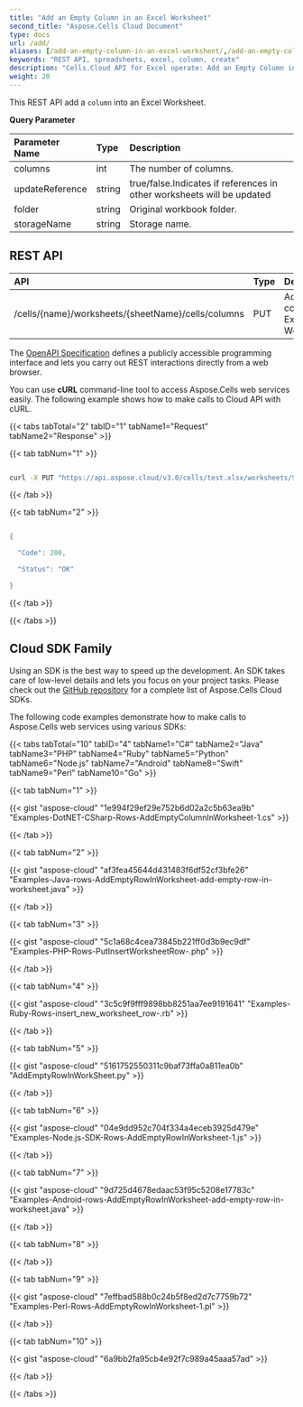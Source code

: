 ```yaml
---
title: "Add an Empty Column in an Excel Worksheet"
second_title: "Aspose.Cells Cloud Document"
type: docs
url: /add/
aliases: [/add-an-empty-column-in-an-excel-worksheet/,/add-an-empty-column-in-a-worksheet/]
keywords: "REST API, spreadsheets, excel, column, create"
description: "Cells.Cloud API for Excel operate: Add an Empty Column in an Excel Worksheet."
weight: 20
---
```


This REST API add a `column`  into an Excel Worksheet.

**Query Parameter**

|Parameter Name|Type|Description|
| :- | :- | :- |
|columns |int | The number of columns.|
|updateReference|string|true/false.Indicates if references in other worksheets will be updated|
|folder|string|Original workbook folder.|
|storageName|string|Storage name.|


## REST API ##

|**API**|**Type**|**Description**|**Resource Link**|
| :- | :- | :- | :- |
|/cells/{name}/worksheets/{sheetName}/cells/columns|PUT|Add a new column to a Excel Worksheet|[PutInsertWorksheetRows](https://apireference.aspose.cloud/cells/#/Cells/PutInsertWorksheetColumns)|

The [OpenAPI Specification](https://apireference.aspose.cloud/cells/#/Cells/PutInsertWorksheetColumns) defines a publicly accessible programming interface and lets you carry out REST interactions directly from a web browser.

You can use **cURL** command-line tool to access Aspose.Cells web services easily. The following example shows how to make calls to Cloud API with cURL.


{{< tabs tabTotal="2" tabID="1" tabName1="Request" tabName2="Response" >}}

{{< tab tabNum="1" >}}

```bash

curl -X PUT "https://api.aspose.cloud/v3.0/cells/test.xlsx/worksheets/Sheet1/cells/columns?startcolumn=1&totalColumns=1&updateReference=true" -H "accept: application/json"

```

{{< /tab >}}

{{< tab tabNum="2" >}}

```java

{

  "Code": 200,

  "Status": "OK"

}

```

{{< /tab >}}

{{< /tabs >}}


## Cloud SDK Family

Using an SDK is the best way to speed up the development. An SDK takes care of low-level details and lets you focus on your project tasks. Please check out the [GitHub repository](https://github.com/aspose-cells-cloud) for a complete list of Aspose.Cells Cloud SDKs.

The following code examples demonstrate how to make calls to Aspose.Cells web services using various SDKs:


{{< tabs tabTotal="10" tabID="4" tabName1="C#" tabName2="Java" tabName3="PHP" tabName4="Ruby" tabName5="Python" tabName6="Node.js" tabName7="Android" tabName8="Swift" tabName9="Perl" tabName10="Go" >}}

{{< tab tabNum="1" >}}

{{< gist "aspose-cloud" "1e994f29ef29e752b6d02a2c5b63ea9b" "Examples-DotNET-CSharp-Rows-AddEmptyColumnInWorksheet-1.cs" >}}

{{< /tab >}}

{{< tab tabNum="2" >}}

{{< gist "aspose-cloud" "af3fea45644d431483f6df52cf3bfe26" "Examples-Java-rows-AddEmptyRowInWorksheet-add-empty-row-in-worksheet.java" >}}

{{< /tab >}}

{{< tab tabNum="3" >}}

{{< gist "aspose-cloud" "5c1a68c4cea73845b221ff0d3b9ec9df" "Examples-PHP-Rows-PutInsertWorksheetRow-.php" >}}

{{< /tab >}}

{{< tab tabNum="4" >}}

{{< gist "aspose-cloud" "3c5c9f9fff9898bb8251aa7ee9191641" "Examples-Ruby-Rows-insert_new_worksheet_row-.rb" >}}

{{< /tab >}}

{{< tab tabNum="5" >}}

{{< gist "aspose-cloud" "5161752550311c9baf73ffa0a811ea0b" "AddEmptyRowInWorkSheet.py" >}}

{{< /tab >}}

{{< tab tabNum="6" >}}

{{< gist "aspose-cloud" "04e9dd952c704f334a4eceb3925d479e" "Examples-Node.js-SDK-Rows-AddEmptyRowInWorksheet-1.js" >}}

{{< /tab >}}

{{< tab tabNum="7" >}}

{{< gist "aspose-cloud" "9d725d4678edaac53f95c5208e17783c" "Examples-Android-rows-AddEmptyRowInWorksheet-add-empty-row-in-worksheet.java" >}}

{{< /tab >}}

{{< tab tabNum="8" >}}

{{< /tab >}}

{{< tab tabNum="9" >}}

{{< gist "aspose-cloud" "7effbad588b0c24b5f8ed2d7c7759b72" "Examples-Perl-Rows-AddEmptyRowInWorksheet-1.pl" >}}

{{< /tab >}}

{{< tab tabNum="10" >}}

{{< gist "aspose-cloud" "6a9bb2fa95cb4e92f7c989a45aaa57ad" >}}

{{< /tab >}}

{{< /tabs >}}
